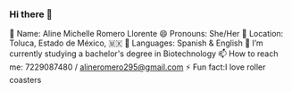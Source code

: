 ### Hi there 👋
 👤 Name: Aline Michelle Romero Llorente
 😄 Pronouns: She/Her
 📍 Location: Toluca, Estado de México, 🇲🇽
 📣 Languages: Spanish & English 
 🌱 I’m currently studying a bachelor's degree in Biotechnology
 📫 How to reach me: 7229087480 / alineromero295@gmail.com
 ⚡ Fun fact:I love roller coasters

